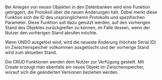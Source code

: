 Bei Anlegen von neuen Objekten in den Datenbanken wird eine Funktion getriggert, die Protokoll über die neuen Änderungen hält. Dabei merkt diese Funktion sich die ID des ursprünglichemn Protokolls und spezifischen Parameter. 
Diese Funktion soll dazu genutzt werden, auf den vorherigen Stand des Objektes zurückgreifen zu können, im Falle dessen, wenn der Nutzer den vorherigen Stand abrufen möchte. 

Wenn UNDO ausgelöst wird, wird die neueste Änderung (höchste Serial ID) im Zwischenspeicher vollkommen ausgelöscht und der vorherige Stand wird zum aktuellen Stand. 

Die CRUD Funktionen werden dem Nutzer zur Verfügung gestellt. Mit Create erzeugt man ebenfalls ein neues Objekt im Zwischenspeicher, worauf sich die geänderten Versionen beziehen werden. 
